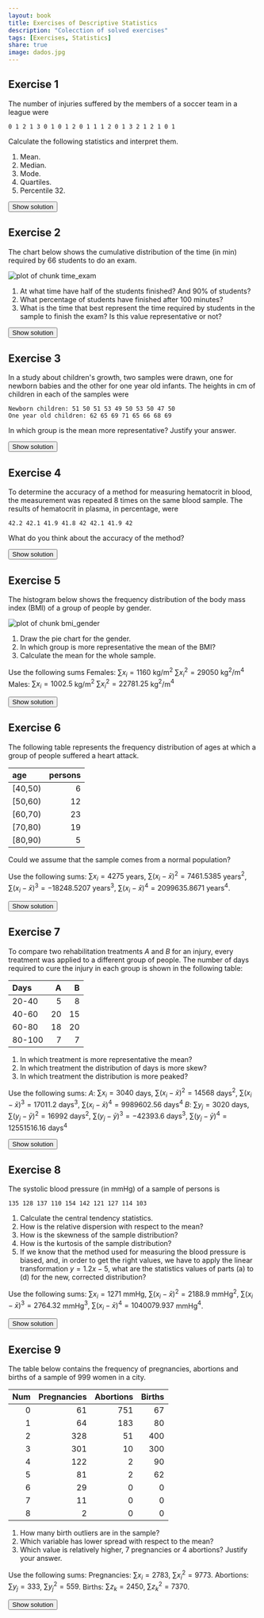 ```yaml
---
layout: book
title: Exercises of Descriptive Statistics
description: "Colecction of solved exercises"
tags: [Exercises, Statistics]
share: true
image: dados.jpg
---
```




## Exercise 1
The number of injuries suffered by the members of a soccer team in a league were


```
0 1 2 1 3 0 1 0 1 2 0 1 1 1 2 0 1 3 2 1 2 1 0 1
```
Calculate the following statistics and interpret them.

1.  Mean.
2.  Median.
3.  Mode.
4.  Quartiles.
5.  Percentile 32.

<div><button class="solution">Show solution</button></div>
<div id="solution" style="display: none">
1. $\bar x=1.125$ injuries. <br/>
2. $Me=1$ injury. <br/>
3. $Mo=1$ injury. <br/>
4. $Q_1=1$ injury, $Q_2=1$ injury and $Q_3=2$ injuries. <br/>
5. $P_{32}=1$ injury.
</div>

## Exercise 2
The chart below shows the cumulative distribution of the time (in min) required by 66 students to do an exam.

<img src="img/time_exam-1.svg" title="plot of chunk time_exam" alt="plot of chunk time_exam" style="display: block; margin: auto;" />

1.  At what time have half of the students finished? And 90% of students?
2.  What percentage of students have finished after 100 minutes?
3.  What is the time that best represent the time required by students in the sample to finish the exam? Is this value representative or not?

<div><button class="solution">Show solution</button></div>
<div id="solution" style="display: none">
1. $Me=94.62$ min. $P_{90}=132$ min. <br/>
2. $57.08\%$ of students. <br/>
3. $\bar x=85.9091$ min, $s=37.5268$ min and $cv=0.4368$.
</div>

## Exercise 3
In a study about children's growth, two samples were drawn, one for newborn babies and the other for one year old infants. The heights in cm of children in each of the samples were


```
Newborn children: 51 50 51 53 49 50 53 50 47 50 
One year old children: 62 65 69 71 65 66 68 69
```
In which group is the mean more representative? Justify your answer.

<div><button class="solution">Show solution</button></div>
<div id="solution" style="display: none">
Newborn children: $\bar x=50.4$ min, $s_x=1.6852$ min and $cv_x=0.0334$. <br/>
One year old children:  $\bar y=66.875$ min, $s_y=2.7128$ min and $cv_y=0.0406$.
</div>

## Exercise 4
To determine the accuracy of a method for measuring hematocrit in blood, the measurement was repeated 8 times on the same blood sample. The results of hematocrit in plasma, in percentage, were


```
42.2 42.1 41.9 41.8 42 42.1 41.9 42
```
What do you think about the accuracy of the method?

<div><button class="solution">Show solution</button></div>
<div id="solution" style="display: none">
$\bar x=42$ min, $s=0.1225$ min and $cv=0.0029$.
</div>

## Exercise 5
The histogram below shows the frequency distribution of the body mass index (BMI) of a group of people by gender.

<img src="img/bmi_gender-1.svg" title="plot of chunk bmi_gender" alt="plot of chunk bmi_gender" style="display: block; margin: auto;" />

1.  Draw the pie chart for the gender.
2.  In which group is more representative the mean of the BMI?
3.  Calculate the mean for the whole sample.

Use the following sums
Females: $\sum x_i=1160$ kg/m$^2$ $\sum x_i^2=29050$ kg$^2$/m$^4$
Males: $\sum x_i=1002.5$ kg/m$^2$ $\sum x_i^2=22781.25$ kg$^2$/m$^4$

<div><button class="solution">Show solution</button></div>
<div id="solution" style="display: none">
1. 
<img src="img/piechart_bmi_gender-1.svg" title="plot of chunk piechart_bmi_gender" alt="plot of chunk piechart_bmi_gender" style="display: block; margin: auto;" />

2. Females: $\bar x=24.1667$ min, $s_x=4.6022$ min and $cv_x=0.1904$. <br/>
Males:  $\bar y=22.2778$ min, $s_y=3.1545$ min and $cv_y=0.1416$. <br/>
3. $\bar z=23.2527$.
</div>

## Exercise 6
The following table represents the frequency distribution of ages at which a group of people suffered a heart attack.


|age     | persons|
|:-------|-------:|
|[40,50) |       6|
|[50,60) |      12|
|[60,70) |      23|
|[70,80) |      19|
|[80,90) |       5|

Could we assume that the sample comes from a normal population?

Use the following sums: $\sum x_i=4275$ years, $\sum(x_i-\bar x)^2=7461.5385$ years$^2$, $\sum (x_i-\bar x)^3=-18248.5207$ years$^3$, $\sum (x_i-\bar x)^4=2099635.8671$ years$^4$.

<div><button class="solution">Show solution</button></div>
<div id="solution" style="display: none">

$g_1=-0.2283$ and $g_2=-0.5487$.
</div>

## Exercise 7
To compare two rehabilitation treatments $A$ and $B$ for an injury, every treatment was applied to a different group of people. The number of days required to cure the injury in each group is shown in the
following table:


|Days   |  A|  B|
|:------|--:|--:|
|20-40  |  5|  8|
|40-60  | 20| 15|
|60-80  | 18| 20|
|80-100 |  7|  7|

1.  In which treatment is more representative the mean?
2.  In which treatment the distribution of days is more skew?
3.  In which treatment the distribution is more peaked?

Use the following sums:
$A$: $\sum x_i=3040$ days, $\sum (x_i-\bar x)^2=14568$ days$^2$, $\sum (x_i-\bar x)^3=17011.2$ days$^3$, $\sum (x_i-\bar x)^4=9989602.56$ days$^4$
$B$: $\sum y_j=3020$ days, $\sum (y_j-\bar y)^2=16992$ days$^2$, $\sum (y_j-\bar y)^3=-42393.6$ days$^3$, $\sum (y_j-\bar y)^4=12551516.16$ days$^4$

<div><button class="solution">Show solution</button></div>
<div id="solution" style="display: none">

1. $A$: $\bar a=60.8$ days, $s_a=17.0693$ days and $cv_a=0.2807$. <br/>
$B$: $\bar b=60.4$ days, $s_b=18.4347$ days and $cv_b=0.3052$. <br/>
2. $g_{1a}=0.0684$ and $g_{1b}=-0.1353$. <br/>
3. $g_{2a}=-0.6465$ and $g_{2b}=-0.8264$.
</div>

## Exercise 8
The systolic blood pressure (in mmHg) of a sample of persons is 

```
135 128 137 110 154 142 121 127 114 103
```

1.  Calculate the central tendency statistics.
2.  How is the relative dispersion with respect to the mean?
3.  How is the skewness of the sample distribution?
4.  How is the kurtosis of the sample distribution?
5.  If we know that the method used for measuring the blood pressure is biased, and, in order to get the right values, we have to apply the linear transformation $y=1.2x-5$, what are the statistics values of parts (a) to (d) for the new, corrected distribution?

Use the following sums: $\sum x_i=1271$ mmHg, $\sum (x_i-\bar x)^2=2188.9$ mmHg$^2$, $\sum (x_i-\bar x)^3=2764.32$ mmHg$^3$, $\sum (x_i-\bar x)^4=1040079.937$ mmHg$^4$.

<div><button class="solution">Show solution</button></div>
<div id="solution" style="display: none">

1. $\bar x=127.1$ mmHg, $Me=127.5$ mmHg, $Mo$ all the values. <br/>
2. $s=14.7949$ mmHg and $cv=0.1164$. <br/>
3. $g_1=0.0854$. <br/>
4. $g_2=-0.8292$. <br/>
5. $\bar x=147.52$ mmHg, $Me=148$ mmHg, $Mo=157$ mmHg, $s=17.7539$ mmHg, $cv=0.1203$, $g_1=0.0854$ and $g_2=-0.8292$.
</div>

## Exercise 9
The table below contains the frequency of pregnancies, abortions and births of a sample of 999 women in a city.


| Num| Pregnancies| Abortions| Births|
|---:|-----------:|---------:|------:|
|   0|          61|       751|     67|
|   1|          64|       183|     80|
|   2|         328|        51|    400|
|   3|         301|        10|    300|
|   4|         122|         2|     90|
|   5|          81|         2|     62|
|   6|          29|         0|      0|
|   7|          11|         0|      0|
|   8|           2|         0|      0|

1.  How many birth outliers are in the sample?
2.  Which variable has lower spread with respect to the mean?
3.  Which value is relatively higher, 7 pregnancies or 4 abortions? Justify your answer.

Use the following sums:
Pregnancies: $\sum x_i=2783$, $\sum x_i^2=9773$.
Abortions: $\sum y_j=333$, $\sum y_j^2=559$.
Births: $\sum z_k=2450$, $\sum z_k^2=7370$.

<div><button class="solution">Show solution</button></div>
<div id="solution" style="display: none">
1. $129$ outliers. <br/>
2. Pregnancies: $\bar x=2.7858$, $s_x=1.422$ and $cv_x=0.5105$. <br/>
Abortions: $\bar y=0.3333$, $s_y=0.6697$ and $cv_y=2.009$. <br/>
Births: $\bar z=2.4525$, $s_z=1.1674$ and $cv_z=0.476$. <br/>
3. Standard score of $7$ pregnancies is $2.9635$, and standard score of $4$ abortions is $5.4754$.
</div>


